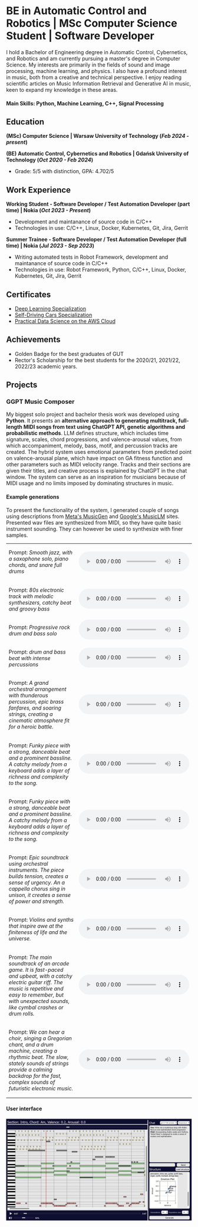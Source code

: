 # BE in Automatic Control and Robotics | MSc Computer Science Student | Software Developer

I hold a Bachelor of Engineering degree in Automatic Control, Cybernetics, and Robotics and am currently pursuing a master's degree in Computer Science. My interests are primarily in the fields of sound and image processing, machine learning, and physics. I also have a profound interest in music, both from a creative and technical perspective. I enjoy reading scientific articles on Music Information Retrieval and Generative AI in music, keen to expand my knowledge in these areas.

#### Main Skills: Python, Machine Learning, C++, Signal Processing

## Education
**(MSc) Computer Science | Warsaw University of Technology (_Feb 2024 - present_)**

**(BE) Automatic Control, Cybernetics and Robotics	| Gdańsk University of Technology (_Oct 2020 - Feb 2024_)**
- Grade: 5/5 with distinction, GPA: 4.702/5

## Work Experience
**Working Student - Software Developer / Test Automation Developer (part time) | Nokia (_Oct 2023 - Present_)**
- Development and maintanance of source code in C/C++
- Technologies in use: C/C++, Linux, Docker, Kubernetes, Git, Jira, Gerrit

**Summer Trainee - Software Developer / Test Automation Developer (full time) | Nokia (_Jul 2023 - Sep 2023_)**
- Writing automated tests in Robot Framework, development and maintanance of source code in C/C++
- Technologies in use: Robot Framework, Python, C/C++, Linux, Docker, Kubernetes, Git, Jira, Gerrit

## Certificates
- [Deep Learning Specialization](https://www.coursera.org/account/accomplishments/specialization/PYP8WKSV9SNV)
- [Self-Driving Cars Specialization](https://www.coursera.org/account/accomplishments/specialization/GC3UMG2D8USH?utm_source=link&utm_medium=certificate&utm_content=cert_image&utm_campaign=sharing_cta&utm_product=s12n)
- [Practical Data Science on the AWS Cloud](https://www.coursera.org/account/accomplishments/specialization/PWMCC339YXJN)

## Achievements
- Golden Badge for the best graduates of GUT
- Rector's Scholarship for the best students for the 2020/21, 2021/22, 2022/23 academic years.

## Projects
### GGPT Music Composer

My biggest solo project and bachelor thesis work was developed using **Python**. It presents an **alternative approach to generating multitrack, full-length MIDI songs from text using ChatGPT API, genetic algorithms and probabilistic methods**. LLM defines structure, which includes time signature, scales, chord progressions, and valence-arousal values, from which accompaniment, melody,
bass, motif, and percussion tracks are created. The hybrid system uses emotional parameters from predicted point on valence-arousal plane, which have impact on GA fitness function and other parameters such as MIDI velocity range. Tracks and their sections are given their titles, and creative process is explained by ChatGPT in the chat window. The system can serve as an inspiration for musicians because of MIDI usage and no limits imposed by dominating structures in music.

#### Example generations
To present the functionality of the system, I generated couple of songs using descriptions from [Meta's MusicGen](https://audiocraft.metademolab.com/musicgen.html) and [Google's MusicLM](https://google-research.github.io/seanet/musiclm/examples/) sites. Presented wav files are synthesized from MIDI, so they have quite basic instrument sounding. They can however be used to synthesize with finer samples.

<table>
<tr>
<td>

Prompt: *Smooth jazz, with a saxophone solo, piano chords, and snare full drums*

</td>
<td>

<audio controls>
  <source src="assets/audio/Velvet-Evening-20231208-114938.wav" type="audio/wav">
Audio can not be played.
</audio>

</td>
</tr>

<tr>
<td>

Prompt: *80s electronic track with melodic synthesizers, catchy beat and groovy bass*

</td>
<td>

<audio controls>
  <source src="assets/audio/Retro-Synthwave-20231209-175338.wav" type="audio/wav">
Audio can not be played.
</audio>

</td>
</tr>

<tr>
<td>

Prompt: *Progressive rock drum and bass solo*

</td>
<td>

<audio controls>
  <source src="assets/audio/Progressive-Odyssey-20231208-143.wav" type="audio/wav">
Audio can not be played.
</audio>

</td>
</tr>

<tr>
<td>

Prompt: *drum and bass beat with intense percussions*

</td>
<td>

<audio controls>
  <source src="assets/audio/Intense-Rhythm-20231208-115146.wav" type="audio/wav">
Audio can not be played.
</audio>

</td>
</tr>

<tr>
<td>

Prompt: *A grand orchestral arrangement with thunderous percussion, epic brass fanfares, and soaring strings, creating a cinematic atmosphere fit for a heroic battle.*

</td>
<td>

<audio controls>
  <source src="assets/audio/Heroic-Skies-20231208-130450.wav" type="audio/wav">
Audio can not be played.
</audio>

</td>
</tr>

<tr>
<td>

Prompt: *Funky piece with a strong, danceable beat and a prominent bassline. A catchy melody from a keyboard adds a layer of richness and complexity to the song.*

</td>
<td>

<audio controls>
  <source src="assets/audio/Funk-Odyssey-20231209-134348.wav" type="audio/wav">
Audio can not be played.
</audio>

</td>
</tr>

<tr>
<td>

Prompt: *Funky piece with a strong, danceable beat and a prominent bassline. A catchy melody from a keyboard adds a layer of richness and complexity to the song.*

</td>
<td>

<audio controls>
  <source src="assets/audio/Funk-Odyssey-20231209-134348.wav" type="audio/wav">
Audio can not be played.
</audio>

</td>
</tr>
<tr>
<td>

Prompt: *Epic soundtrack using orchestral instruments. The piece builds tension, creates a sense of urgency. An a cappella chorus sing in unison, it creates a sense of power and strength.*

</td>
<td>

<audio controls>
  <source src="assets/audio/Epic-Orchestral-Surge-20231208-1.wav" type="audio/wav">
Audio can not be played.
</audio>

</td>
</tr>

<tr>
<td>

Prompt: *Violins and synths that inspire awe at the finiteness of life and the universe.*

</td>
<td>

<audio controls>
  <source src="assets/audio/Celestial-Reverie-20231208-11391.wav" type="audio/wav">
Audio can not be played.
</audio>

</td>
</tr>

<tr>
<td>

Prompt: *The main soundtrack of an arcade game. It is fast-paced and upbeat, with a catchy electric guitar riff. The music is repetitive and easy to remember, but with unexpected sounds, like cymbal crashes or drum rolls.*

</td>
<td>

<audio controls>
  <source src="assets/audio/Arcade-Rush-20231208-135906.wav" type="audio/wav">
Audio can not be played.
</audio>

</td>
</tr>

<tr>
<td>

Prompt: *We can hear a choir, singing a Gregorian chant, and a drum machine, creating a rhythmic beat. The slow, stately sounds of strings provide a calming backdrop for the fast, complex sounds of futuristic electronic music.*

</td>
<td>

<audio controls>
  <source src="assets/audio/Ancient-Future-20231208-121749.wav" type="audio/wav">
Audio can not be played.
</audio>

</td>
</tr>

</table>

#### User interface
![GGPT Music Composer Interface](/assets/img/GGPTComposer.png)
